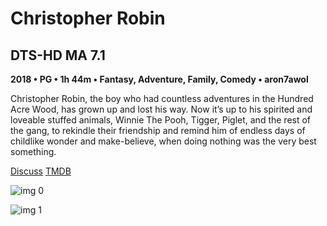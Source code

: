 # Christopher Robin

## DTS-HD MA 7.1

**2018 • PG • 1h 44m • Fantasy, Adventure, Family, Comedy • aron7awol**

Christopher Robin, the boy who had countless adventures in the Hundred Acre Wood, has grown up and lost his way. Now it’s up to his spirited and loveable stuffed animals, Winnie The Pooh, Tigger, Piglet, and the rest of the gang, to rekindle their friendship and remind him of endless days of childlike wonder and make-believe, when doing nothing was the very best something.

[Discuss](https://www.avsforum.com/threads/bass-eq-for-filtered-movies.2995212/post-57023100)  [TMDB](420814)

![img 0](https://i.imgur.com/1qCQGnr.jpg)

![img 1](https://i.imgur.com/tNZHF0q.jpg)

